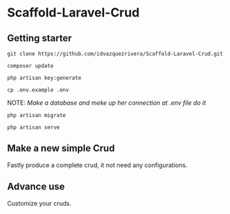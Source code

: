 Scaffold-Laravel-Crud
=====================

Getting starter
----------------

```
git clone https://github.com/idvazquezrivera/Scaffold-Laravel-Crud.git
```
```
composer update
```
```
php artisan key:generate
```
```
cp .env.example .env
```
NOTE: _Make a database and meke up her connection at .env file do it_

```
php artisan migrate

```
```
php artisan serve
```

Make a new simple Crud
----------------------
Fastly produce a complete crud, it not need any configurations.

Advance use
-----------
Customize your cruds.
